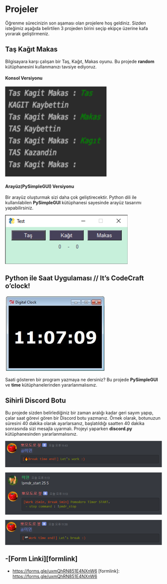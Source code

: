 # Projeler

Öğrenme sürecinizin son aşaması olan projelere hoş geldiniz. Sizden isteğimiz aşağıda belirtilen 3 projeden birini seçip ekipçe üzerine kafa yorarak geliştirmeniz. 

## Taş Kağıt Makas

Bilgisayara karşı çalışan bir Taş, Kağıt, Makas oyunu. Bu projede **random** kütüphanesini kullanmanızı tavsiye ediyoruz.

#### Konsol Versiyonu

![image-20210406121800814](figures/TasKagitMakas2.jpg)

#### Arayüz(PySimpleGUI) Versiyonu

Bir arayüz oluşturmak sizi daha çok geliştirecektir. Python dili ile kullanılabilen **PySimpleGUI** kütüphanesi sayesinde arayüz tasarımı yapabilirsiniz.

![Taş Kağıt Makas](figures/TasKagitMakas.jpg)

## Python ile Saat Uygulaması // It’s CodeCraft o’clock!

![img](figures/clock.jpg)

Saati gösteren bir program yazmaya ne dersiniz? Bu projede **PySimpleGUI** ve **time** kütüphanelerinden yararlanmalısınız. 

## Sihirli Discord Botu

Bu projede sizden belirlediğiniz bir zaman aralığı kadar geri sayım yapıp, çalar saat görevi gören bir Discord botu yazmanız. Örnek olarak, botunuzun süresini 40 dakika olarak ayarlarsanız, başlatıldığı saatten 40 dakika sonrasında sizi mesajla uyarmalı. Projeyi yaparken **discord.py** kütüphanesinden yararlanmalısınız.

![img](figures/PomodoroBot.jpg)

![img](figures/PomodoroBot2.jpg)

![img](figures/PomodoroBot3.jpg)

## -[Form Linki][formlink]
- https://forms.gle/uxmQhRN851E4NXnW6
[formlink]: https://forms.gle/uxmQhRN851E4NXnW6
